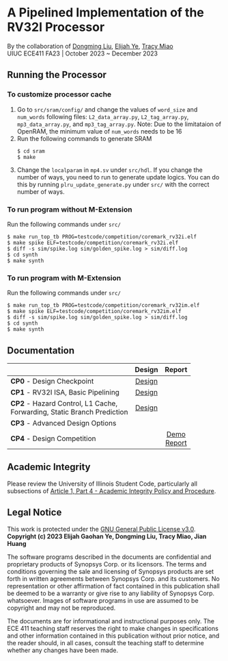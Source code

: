 # A Pipelined Implementation of the RV32I Processor

By the collaboration of [Dongming Liu](https://github.com/MeanPaper), [Elijah Ye](https://github.com/Elijah-Ye), [Tracy Miao](https://github.com/tracymiao111)<br>
UIUC ECE411 FA23 | October 2023 ~ December 2023

## Running the Processor

### To customize processor cache
1. Go to `src/sram/config/` and change the values of `word_size` and `num_words` following files: `L2_data_array.py`, `L2_tag_array.py`, `mp3_data_array.py`, and `mp3_tag_array.py`. Note: Due to the limitataion of OpenRAM, the minimum value of `num_words` needs to be 16
2. Run the following commands to generate SRAM
   ```
   $ cd sram
   $ make
   ```
3. Change the `localparam` in `mp4.sv` under `src/hdl`. If you change the number of ways, you need to run to generate update logics. You can do this by running `plru_update_generate.py` under `src/` with the correct number of ways. 

### To run program without M-Extension
Run the following commands under `src/`
```
$ make run_top_tb PROG=testcode/competition/coremark_rv32i.elf
$ make spike ELF=testcode/competition/coremark_rv32i.elf
$ diff -s sim/spike.log sim/golden_spike.log > sim/diff.log
$ cd synth
$ make synth
```

### To run program with M-Extension
Run the following commands under `src/`
```
$ make run_top_tb PROG=testcode/competition/coremark_rv32im.elf
$ make spike ELF=testcode/competition/coremark_rv32im.elf
$ diff -s sim/spike.log sim/golden_spike.log > sim/diff.log
$ cd synth
$ make synth
```
## Documentation
| | Design | Report |
| - | :-: | :-: |
| **CP0** - Design Checkpoint | [Design](docs/pics/ECE411MP4CP0Design.png) ||
| **CP1** - RV32I ISA, Basic Pipelining | [Design](docs/pics/ECE411MP4CP1Design.png) ||
| **CP2** - Hazard Control, L1 Cache, <br> Forwarding, Static Branch Prediction | [Design](docs/pics/ECE411MP4CP2Design.png) ||
| **CP3** - Advanced Design Options ||
| **CP4** - Design Competition | | [Demo](docs/ECE411_Final_Presentation.pptx) <br> [Report](docs/ECE411%20MP4%20Report.pdf) |


## Academic Integrity
Please review the University of Illinois Student Code, particularly all subsections of [Article 1, Part 4 - Academic Integrity Policy and Procedure](https://studentcode.illinois.edu/article1/part4/1-401/).

## Legal Notice
This work is protected under the [GNU General Public License v3.0](https://www.gnu.org/licenses/gpl-3.0.en.html).<br>
**Copyright (c) 2023 Elijah Gaohan Ye, Dongming Liu, Tracy Miao, Jian Huang**

The software programs described in the documents are confidential and proprietary products of Synopsys Corp. or its licensors. The terms and conditions governing the sale and licensing of Synopsys products are set forth in written agreements between Synopsys Corp. and its customers. No representation or other affirmation of fact contained in this publication shall be deemed to be a warranty or give rise to any liability of Synopsys Corp. whatsoever. Images of software programs in use are assumed to be copyright and may not be reproduced.

The documents are for informational and instructional purposes only. The ECE 411 teaching staff reserves the right to make changes in specifications and other information contained in this publication without prior notice, and the reader should, in all cases, consult the teaching staff to determine whether any changes have been made.
